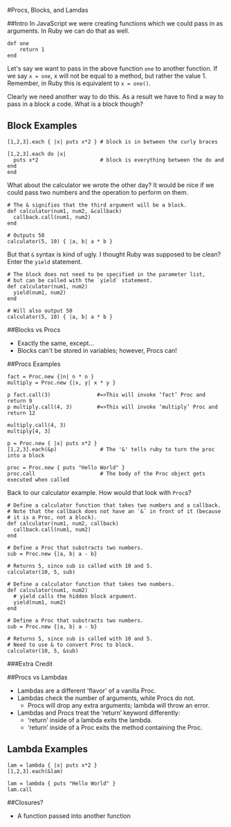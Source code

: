 #Procs, Blocks, and Lamdas

##Intro
In JavaScript we were creating functions which we could pass in as arguments. In Ruby we can do that as well.

```
def one
	return 1
end
```
Let's say we want to pass in the above function `one` to another function.
If we say `x = one`, x will not be equal to a method, but rather the
value 1. Remember, in Ruby this is equivalent to `x = one()`.

Clearly we need another way to do this. As a result we have to find a way to pass in a block a code. What is a block though?

## Block Examples

```
[1,2,3].each { |x| puts x*2 } # block is in between the curly braces

[1,2,3].each do |x|
  puts x*2                    # block is everything between the do and end
end
```

What about the calculator we wrote the other day?  It would be nice if
we could pass two numbers and the operation to perform on them.

```
# The & signifies that the third argument will be a block.
def calculator(num1, num2, &callback)
  callback.call(num1, num2)
end

# Outputs 50
calculator(5, 10) { |a, b| a * b }
```

But that `&` syntax is kind of ugly.  I thought Ruby was supposed to
be clean? Enter the `yield` statement.

```
# The block does not need to be specified in the parameter list,
# but can be called with the `yield` statement.
def calculator(num1, num2)
  yield(num1, num2)
end

# Will also output 50
calculator(5, 10) { |a, b| a * b }
```

##Blocks vs Procs
* Exactly the same, except...
* Blocks can't be stored in variables; however, Procs can!

##Procs Examples

```
fact = Proc.new {|n| n * n }
multiply = Proc.new {|x, y| x * y }
```

```
p fact.call(3)               #=>This will invoke ‘fact’ Proc and return 9
p multiply.call(4, 3)        #=>This will invoke ‘multiply’ Proc and return 12
```

```
multiply.call(4, 3)
multiply[4, 3]
```
   
```        
p = Proc.new { |x| puts x*2 }
[1,2,3].each(&p)              # The '&' tells ruby to turn the proc into a block 

proc = Proc.new { puts "Hello World" }
proc.call                     # The body of the Proc object gets executed when called
```

Back to our calculator example.  How would that look with `Proc`s?

```
# Define a calculator function that takes two numbers and a callback.
# Note that the callback does not have an `&` in front of it (because
# it is a Proc, not a block).
def calculator(num1, num2, callback)
  callback.call(num1, num2)
end

# Define a Proc that substracts two numbers.
sub = Proc.new {|a, b| a - b}

# Returns 5, since sub is called with 10 and 5.
calculator(10, 5, sub)
```

```
# Define a calculator function that takes two numbers.
def calculator(num1, num2)
  # yield calls the hidden block argument.
  yield(num1, num2)
end

# Define a Proc that substracts two numbers.
sub = Proc.new {|a, b| a - b}

# Returns 5, since sub is called with 10 and 5.
# Need to use & to convert Proc to block.
calculator(10, 5, &sub)
```

###Extra Credit

##Procs vs Lambdas
* Lambdas are a different 'flavor' of a vanilla Proc.
* Lambdas check the number of arguments, while Procs do not.
	* Procs will drop any extra arguments; lambda will throw an error.
* Lambdas and Procs treat the ‘return’ keyword differently:
	* ‘return’ inside of a lambda exits the lambda.
	* ‘return’ inside of a Proc exits the method containing the Proc.

## Lambda Examples
```
lam = lambda { |x| puts x*2 }
[1,2,3].each(&lam)

lam = lambda { puts "Hello World" }
lam.call
```

##Closures?
* A function passed into another function
